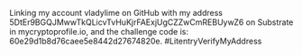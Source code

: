 Linking my account vladylime on GitHub with my address 5DtEr9BGQJMwwTkQLicvTvHuKjrFAExjUgCZZwCmREBUywZ6 on Substrate in mycryptoprofile.io, and the challenge code is: 60e29d1b8d76caee5e8442d27674820e. #LitentryVerifyMyAddress
